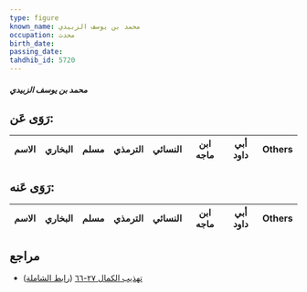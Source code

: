 ```yaml
---
type: figure
known_name: محمد بن يوسف الزبيدي
occupation: محدث
birth_date:
passing_date:
tahdhib_id: 5720
---
```

##### محمد بن يوسف الزبيدي

## رَوَى عَن:
| الاسم | البخاري | مسلم | الترمذي | النسائي | ابن ماجه | أبي داود | Others |
| ----- | ------- | ---- | ------- | ------- | -------- | -------- | ------ |
## رَوَى عَنه:
| الاسم | البخاري | مسلم | الترمذي | النسائي | ابن ماجه | أبي داود | Others |
| ----- | ------- | ---- | ------- | ------- | -------- | -------- | ------ |
## مراجع
- [تهذيب الكمال ٢٧-٦٦](obsidian://open?vault=Tahdhib-al-Kamal&file=Figures/٥٧٢٠-محمد%20بن%20يوسف%20الزبيدي) ([رابط الشاملة](https://shamela.ws/book/3722/14455))